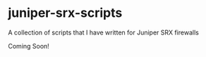 # juniper-srx-scripts
A collection of scripts that I have written for Juniper SRX firewalls

Coming Soon!
